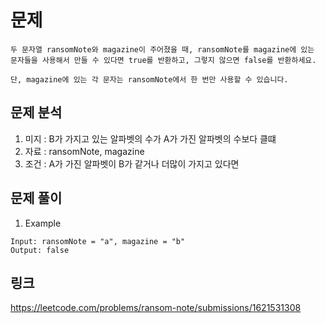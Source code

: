 # 문제 
~~~
두 문자열 ransomNote와 magazine이 주어졌을 때, ransomNote를 magazine에 있는 문자들을 사용해서 만들 수 있다면 true를 반환하고, 그렇지 않으면 false를 반환하세요.

단, magazine에 있는 각 문자는 ransomNote에서 한 번만 사용할 수 있습니다.
~~~

## 문제 분석

1. 미지 : B가 가지고 있는 알파벳의 수가 A가 가진 알파벳의 수보다 클떄 
2. 자료 :  ransomNote, magazine 
3. 조건 : A가 가진 알파벳이 B가 같거나 더많이 가지고 있다면

## 문제 풀이

1. Example
~~~text
Input: ransomNote = "a", magazine = "b"
Output: false
~~~


## 링크

https://leetcode.com/problems/ransom-note/submissions/1621531308